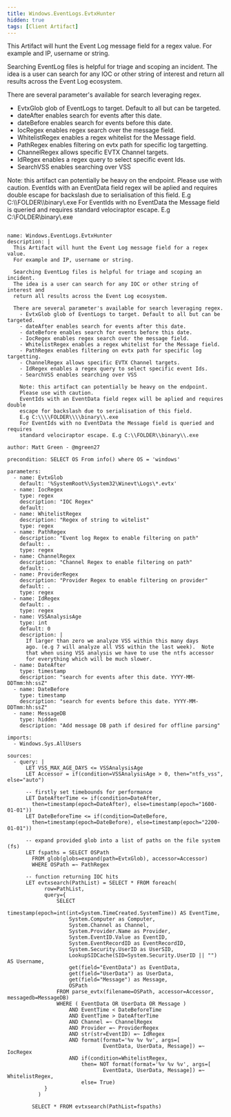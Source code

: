 ```yaml
---
title: Windows.EventLogs.EvtxHunter
hidden: true
tags: [Client Artifact]
---
```


This Artifact will hunt the Event Log message field for a regex value.
For example and IP, username or string.

Searching EventLog files is helpful for triage and scoping an incident.
The idea is a user can search for any IOC or other string of interest and
return all results across the Event Log ecosystem.

There are several parameter's available for search leveraging regex.
  - EvtxGlob glob of EventLogs to target. Default to all but can be targeted.
  - dateAfter enables search for events after this date.
  - dateBefore enables search for events before this date.
  - IocRegex enables regex search over the message field.
  - WhitelistRegex enables a regex whitelist for the Message field.
  - PathRegex enables filtering on evtx path for specific log targetting.
  - ChannelRegex allows specific EVTX Channel targets.
  - IdRegex enables a regex query to select specific event Ids.
  - SearchVSS enables searching over VSS

  Note: this artifact can potentially be heavy on the endpoint.
  Please use with caution.
  EventIds with an EventData field regex will be aplied and requires double
  escape for backslash due to serialisation of this field.
  E.g C:\\\\FOLDER\\\\binary\\.exe
  For EventIds with no EventData the Message field is queried and requires
  standard velociraptor escape. E.g C:\\FOLDER\\binary\\.exe


<pre><code class="language-yaml">
name: Windows.EventLogs.EvtxHunter
description: |
  This Artifact will hunt the Event Log message field for a regex value.
  For example and IP, username or string.

  Searching EventLog files is helpful for triage and scoping an incident.
  The idea is a user can search for any IOC or other string of interest and
  return all results across the Event Log ecosystem.

  There are several parameter's available for search leveraging regex.
    - EvtxGlob glob of EventLogs to target. Default to all but can be targeted.
    - dateAfter enables search for events after this date.
    - dateBefore enables search for events before this date.
    - IocRegex enables regex search over the message field.
    - WhitelistRegex enables a regex whitelist for the Message field.
    - PathRegex enables filtering on evtx path for specific log targetting.
    - ChannelRegex allows specific EVTX Channel targets.
    - IdRegex enables a regex query to select specific event Ids.
    - SearchVSS enables searching over VSS

    Note: this artifact can potentially be heavy on the endpoint.
    Please use with caution.
    EventIds with an EventData field regex will be aplied and requires double
    escape for backslash due to serialisation of this field.
    E.g C:\\\\FOLDER\\\\binary\\.exe
    For EventIds with no EventData the Message field is queried and requires
    standard velociraptor escape. E.g C:\\FOLDER\\binary\\.exe

author: Matt Green - @mgreen27

precondition: SELECT OS From info() where OS = 'windows'

parameters:
  - name: EvtxGlob
    default: '%SystemRoot%\System32\Winevt\Logs\*.evtx'
  - name: IocRegex
    type: regex
    description: "IOC Regex"
    default:
  - name: WhitelistRegex
    description: "Regex of string to witelist"
    type: regex
  - name: PathRegex
    description: "Event log Regex to enable filtering on path"
    default: .
    type: regex
  - name: ChannelRegex
    description: "Channel Regex to enable filtering on path"
    default: .
  - name: ProviderRegex
    description: "Provider Regex to enable filtering on provider"
    default: .
    type: regex
  - name: IdRegex
    default: .
    type: regex
  - name: VSSAnalysisAge
    type: int
    default: 0
    description: |
      If larger than zero we analyze VSS within this many days
      ago. (e.g 7 will analyze all VSS within the last week).  Note
      that when using VSS analysis we have to use the ntfs accessor
      for everything which will be much slower.
  - name: DateAfter
    type: timestamp
    description: "search for events after this date. YYYY-MM-DDTmm:hh:ssZ"
  - name: DateBefore
    type: timestamp
    description: "search for events before this date. YYYY-MM-DDTmm:hh:ssZ"
  - name: MessageDB
    type: hidden
    description: "Add message DB path if desired for offline parsing"
    
imports:
  - Windows.Sys.AllUsers

sources:
  - query: |
      LET VSS_MAX_AGE_DAYS &lt;= VSSAnalysisAge
      LET Accessor = if(condition=VSSAnalysisAge &gt; 0, then="ntfs_vss", else="auto")

      -- firstly set timebounds for performance
      LET DateAfterTime &lt;= if(condition=DateAfter,
        then=timestamp(epoch=DateAfter), else=timestamp(epoch="1600-01-01"))
      LET DateBeforeTime &lt;= if(condition=DateBefore,
        then=timestamp(epoch=DateBefore), else=timestamp(epoch="2200-01-01"))

      -- expand provided glob into a list of paths on the file system (fs)
      LET fspaths = SELECT OSPath
        FROM glob(globs=expand(path=EvtxGlob), accessor=Accessor)
        WHERE OSPath =~ PathRegex

      -- function returning IOC hits
      LET evtxsearch(PathList) = SELECT * FROM foreach(
            row=PathList,
            query={
                SELECT
                    timestamp(epoch=int(int=System.TimeCreated.SystemTime)) AS EventTime,
                    System.Computer as Computer,
                    System.Channel as Channel,
                    System.Provider.Name as Provider,
                    System.EventID.Value as EventID,
                    System.EventRecordID as EventRecordID,
                    System.Security.UserID as UserSID,
                    LookupSIDCache(SID=System.Security.UserID || "") AS Username,
                    get(field="EventData") as EventData,
                    get(field="UserData") as UserData,
                    get(field="Message") as Message,
                    OSPath
                FROM parse_evtx(filename=OSPath, accessor=Accessor, messagedb=MessageDB)
                WHERE ( EventData OR UserData OR Message )
                    AND EventTime &lt; DateBeforeTime
                    AND EventTime &gt; DateAfterTime
                    AND Channel =~ ChannelRegex
                    AND Provider =~ ProviderRegex
                    AND str(str=EventID) =~ IdRegex
                    AND format(format='%v %v %v', args=[
                               EventData, UserData, Message]) =~ IocRegex
                    AND if(condition=WhitelistRegex,
                        then= NOT format(format='%v %v %v', args=[
                               EventData, UserData, Message]) =~ WhitelistRegex,
                        else= True)
            }
          )

        SELECT * FROM evtxsearch(PathList=fspaths)

</code></pre>

